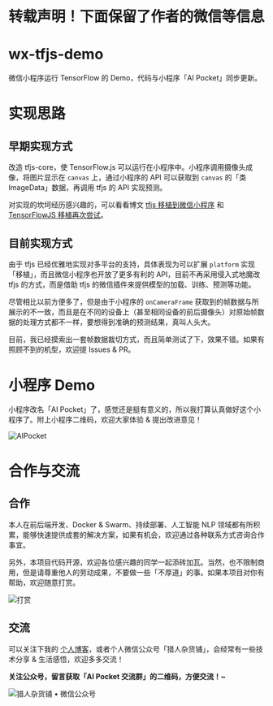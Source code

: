 # 转载声明！下面保留了作者的微信等信息

# wx-tfjs-demo
微信小程序运行 TensorFlow 的 Demo，代码与小程序「AI Pocket」同步更新。

# 实现思路

## 早期实现方式

改造 tfjs-core，使 TensorFlow.js 可以运行在小程序中。小程序调用摄像头成像，将图片显示在 `canvas` 上，通过小程序的 API 可以获取到 `canvas` 的「类 ImageData」数据，再调用 tfjs 的 API 实现预测。

对实现的坎坷经历感兴趣的，可以看看博文 [tfjs 移植到微信小程序](https://hunterx.xyz/try-tfjs-on-wx.html) 和 [TensorFlowJS 移植再次尝试](https://hunterx.xyz/retry-tfjs-on-wx.html)。

## 目前实现方式

由于 tfjs 已经优雅地实现对多平台的支持，具体表现为可以扩展 `platform` 实现「移植」，而且微信小程序也开放了更多有利的 API，目前不再采用侵入式地魔改 tfjs 的方式，而是借助 tfjs 的微信插件来提供模型的加载、训练、预测等功能。

尽管相比以前方便多了，但是由于小程序的 `onCameraFrame` 获取到的帧数据与所展示的不一致，而且是在不同的设备上（甚至相同设备的前后摄像头）对原始帧数据的处理方式都不一样，要想得到准确的预测结果，真叫人头大。

目前，我已经摸索出一套帧数据裁切方式，而且简单测试了下，效果不错。如果有照顾不到的机型，欢迎提 Issues & PR。

# 小程序 Demo
小程序改名「AI Pocket」了，感觉还是挺有意义的，所以我打算认真做好这个小程序了。附上小程序二维码，欢迎大家体验 & 提出改进意见！

![AIPocket](https://i.endpot.com/image/CIDDI/AIPocket.jpg)

# 合作与交流

## 合作

本人在前后端开发、Docker & Swarm、持续部署、人工智能 NLP 领域都有所积累，能够快速提供成套的解决方案，如果有机会，欢迎通过各种联系方式咨询合作事宜。

另外，本项目代码开源，欢迎各位感兴趣的同学一起添砖加瓦。当然，也不限制商用，但是请尊重他人的劳动成果，不要做一些「不厚道」的事。如果本项目对你有帮助，欢迎随意打赏。

![打赏](https://i.endpot.com/image/DGB9R/reward.jpg)

## 交流

可以关注下我的 [个人博客](https://hunterx.xyz)，或者个人微信公众号「猎人杂货铺」，会经常有一些技术分享 & 生活感悟，欢迎多多交流！

**关注公众号，留言获取「AI Pocket 交流群」的二维码，方便交流！~**

![猎人杂货铺 • 微信公众号](https://i.endpot.com/image/V4NUH/%E6%89%AB%E7%A0%81-%E7%8C%8E%E4%BA%BA%E6%9D%82%E8%B4%A7%E9%93%BA.png)

